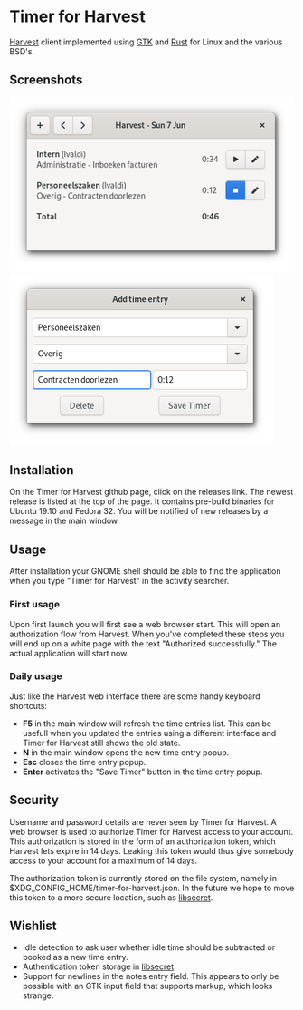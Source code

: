 # Timer for Harvest
[Harvest](https://www.getharvest.com/) client implemented using
[GTK](https://www.gtk.org/) and [Rust](https://www.rust-lang.org/) for Linux
and the various BSD's.

## Screenshots

![Main window](/assets/main-window.png?raw=true "The main window")
![Popup](/assets/popup.png?raw=true "The time entry popup")

## Installation
On the Timer for Harvest github page, click on the releases link. The newest
release is listed at the top of the page. It contains pre-build binaries for
Ubuntu 19.10 and Fedora 32. You will be notified of new releases by a message
in the main window.

## Usage
After installation your GNOME shell should be able to find the
application when you type "Timer for Harvest" in the activity searcher.

### First usage
Upon first launch you will first see a web browser start. This will open an
authorization flow from Harvest. When you've completed these steps you will
end up on a white page with the text "Authorized successfully." The actual
application will start now.

### Daily usage
Just like the Harvest web interface there are some handy keyboard shortcuts:
- **F5** in the main window will refresh the time entries list. This can be
  usefull when you updated the entries using a different interface and
  Timer for Harvest still shows the old state.
- **N** in the main window opens the new time entry popup.
- **Esc** closes the time entry popup.
- **Enter** activates the "Save Timer" button in the time entry popup.

## Security
Username and password details are never seen by Timer for Harvest. A web
browser is used to authorize Timer for Harvest access to your account. This
authorization is stored in the form of an authorization token, which Harvest
lets expire in 14 days. Leaking this token would thus give somebody access to
your account for a maximum of 14 days.

The authorization token is currently stored on the file system, namely in
$XDG\_CONFIG\_HOME/timer-for-harvest.json. In the future we hope to move this
token to a more secure location, such as
[libsecret](https://wiki.gnome.org/Projects/Libsecret).

## Wishlist
- Idle detection to ask user whether idle time should be subtracted or booked
  as a new time entry.
- Authentication token storage in [libsecret](https://wiki.gnome.org/Projects/Libsecret).
- Support for newlines in the notes entry field. This appears to only be
  possible with an GTK input field that supports markup, which looks strange.
